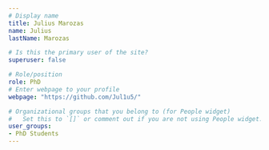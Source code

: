 ```yaml
---
# Display name
title: Julius Marozas
name: Julius
lastName: Marozas

# Is this the primary user of the site?
superuser: false

# Role/position
role: PhD
# Enter webpage to your profile
webpage: "https://github.com/Jul1u5/"

# Organizational groups that you belong to (for People widget)
#   Set this to `[]` or comment out if you are not using People widget.
user_groups:
- PhD Students
---
```

